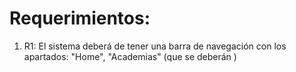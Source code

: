 # Requerimientos:

1. R1: El sistema deberá de tener una barra de navegación con los apartados: "Home", "Academias" (que se deberán )